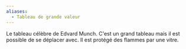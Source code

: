```yaml
---
aliases:
  - Tableau de grande valeur
---
```

Le tableau célèbre de Edvard Munch. C'est un grand tableau mais il est possible de se déplacer avec. Il est protégé des flammes par une vitre. 